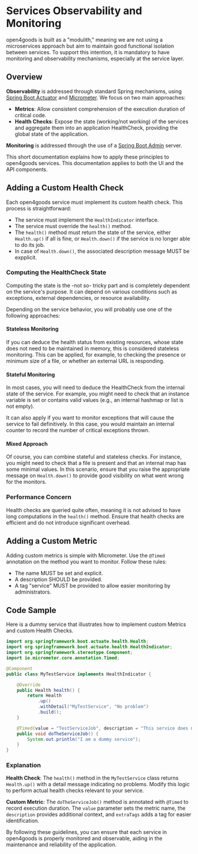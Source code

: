 
# Services Observability and Monitoring

open4goods is built as a "modulith," meaning we are not using a microservices approach but aim to maintain good functional isolation between services. To support this intention, it is mandatory to have monitoring and observability mechanisms, especially at the service layer.

## Overview

**Observability** is addressed through standard Spring mechanisms, using [Spring Boot Actuator](https://docs.spring.io/spring-boot/docs/current/reference/html/actuator.html) and [Micrometer](https://docs.micrometer.io/micrometer/reference/). We focus on two main approaches:
- **Metrics**: Allow consistent comprehension of the execution duration of critical code.
- **Health Checks**: Expose the state (working/not working) of the services and aggregate them into an application HealthCheck, providing the global state of the application.

**Monitoring** is addressed through the use of a [Spring Boot Admin](https://codecentric.github.io/spring-boot-admin/current/) server.

This short documentation explains how to apply these principles to open4goods services. This documentation applies to both the UI and the API components.


## Adding a Custom Health Check

Each open4goods service must implement its custom health check. This process is straightforward:

* The service must implement the `HealthIndicator` interface.
* The service must override the `health()` method.
* The `health()` method must return the state of the service, either `Health.up()` if all is fine, or `Health.down()` if the service is no longer able to do its job.
*  In case of `Health.down()`, the associated description message MUST be expplicit.


### Computing the HealthCheck State

Computing the state is the -not so- tricky part and is completely dependent on the service's purpose. It can depend on various conditions such as exceptions, external dependencies, or resource availability.

Depending on the service behavior, you will probably use one of the following approaches:

#### Stateless Monitoring

If you can deduce the health status from existing resources, whose state does not need to be maintained in memory, this is considered stateless monitoring. This can be applied, for example, to checking the presence or minimum size of a file, or whether an external URL is responding.

#### Stateful Monitoring

In most cases, you will need to deduce the HealthCheck from the internal state of the service. For example, you might need to check that an instance variable is set or contains valid values (e.g., an internal hashmap or list is not empty).

It can also apply if you want to monitor exceptions that will cause the service to fail definitively. In this case, you would maintain an internal counter to record the number of critical exceptions thrown.

#### Mixed Approach

Of course, you can combine stateful and stateless checks. For instance, you might need to check that a file is present and that an internal map has some minimal values. In this scenario, ensure that you raise the appropriate message on `Health.down()` to provide good visibility on what went wrong for the monitors.



### Performance Concern

Health checks are queried quite often, meaning it is not advised to have long computations in the `health()` method. Ensure that health checks are efficient and do not introduce significant overhead.

## Adding a Custom Metric

Adding custom metrics is simple with Micrometer. Use the `@Timed` annotation on the method you want to monitor. Follow these rules:

- The name MUST be set and explicit.
- A description SHOULD be provided.
- A tag "service" MUST be provided to allow easier monitoring by administrators.

## Code Sample

Here is a dummy service that illustrates how to implement custom Metrics and custom Health Checks.

```java
import org.springframework.boot.actuate.health.Health;
import org.springframework.boot.actuate.health.HealthIndicator;
import org.springframework.stereotype.Component;
import io.micrometer.core.annotation.Timed;

@Component
public class MyTestService implements HealthIndicator {

    @Override
    public Health health() {
        return Health
            .up()
            .withDetail("MyTestService", "No problem")
            .build();
    }

    @Timed(value = "TestServiceJob", description = "This service does nothing", extraTags = {"service", "test"})
    public void doTheServiceJob() {
        System.out.println("I am a dummy service");
    }
}
```
### Explanation

**Health Check**: The `health()` method in the `MyTestService` class returns `Health.up()` with a detail message indicating no problems. Modify this logic to perform actual health checks relevant to your service.

**Custom Metric**: The `doTheServiceJob()` method is annotated with `@Timed` to record execution duration. The `value` parameter sets the metric name, the `description` provides additional context, and `extraTags` adds a tag for easier identification.

By following these guidelines, you can ensure that each service in open4goods is properly monitored and observable, aiding in the maintenance and reliability of the application.
